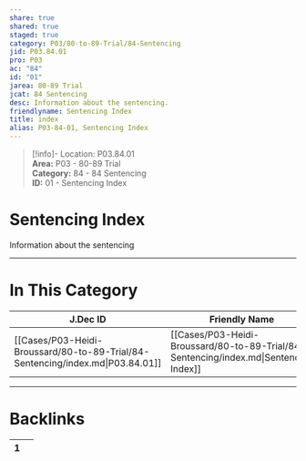 ```yaml
---  
share: true  
shared: true  
staged: true  
category: P03/80-to-89-Trial/84-Sentencing  
jid: P03.84.01  
pro: P03  
ac: "84"  
id: "01"  
jarea: 80-89 Trial  
jcat: 84 Sentencing  
desc: Information about the sentencing.  
friendlyname: Sentencing Index  
title: index  
alias: P03-84-01, Sentencing Index  
---  
```

  
>[!info]- Location: P03.84.01  
>**Area:** P03 - 80-89 Trial  
>**Category:** 84 - 84 Sentencing  
>**ID:** 01 - Sentencing Index  
  
# Sentencing Index  
  
Information about the sentencing  
   
  
  
---  
# In This Category  
  
| J.Dec ID                                                                       | Friendly Name                                                                         | Description                       |  
| ------------------------------------------------------------------------------ | ------------------------------------------------------------------------------------- | --------------------------------- |  
| [[Cases/P03-Heidi-Broussard/80-to-89-Trial/84-Sentencing/index.md\|P03.84.01]] | [[Cases/P03-Heidi-Broussard/80-to-89-Trial/84-Sentencing/index.md\|Sentencing Index]] | Information about the sentencing. |  
  
  
---  
# Backlinks  
<div><table class="dataview table-view-table"><thead class="table-view-thead"><tr class="table-view-tr-header"><th class="table-view-th"><span></span><span class="dataview small-text">1</span></th><th class="table-view-th"><span></span></th></tr></thead><tbody class="table-view-tbody"></tbody></table></div>